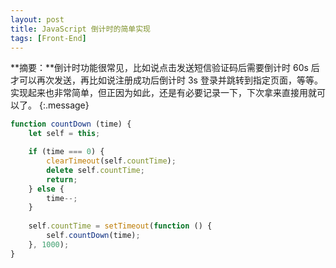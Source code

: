 ```yaml
---
layout: post
title: JavaScript 倒计时的简单实现
tags: [Front-End]
---
```


**摘要：**倒计时功能很常见，比如说点击发送短信验证码后需要倒计时 60s 后才可以再次发送，再比如说注册成功后倒计时 3s 登录并跳转到指定页面，等等。实现起来也非常简单，但正因为如此，还是有必要记录一下，下次拿来直接用就可以了。
{:.message}

```js
function countDown (time) {
    let self = this;

    if (time === 0) {
        clearTimeout(self.countTime);
        delete self.countTime;
        return;
    } else {
        time--;
    }
    
    self.countTime = setTimeout(function () {
        self.countDown(time);
    }, 1000);
}
```